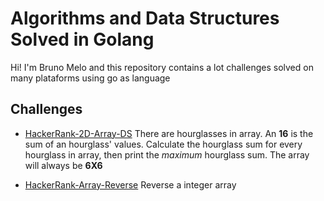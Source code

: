 #  Algorithms and Data Structures Solved in Golang

Hi! I'm Bruno Melo and this repository contains a lot challenges solved on many plataforms using go as language


## Challenges

- [HackerRank-2D-Array-DS](https://github.com/BrunoBMelo/algorithms-with-golang/tree/main/2D-Array-DS) There are hourglasses in array. An **16** is the sum of an hourglass' values. Calculate the hourglass sum for every hourglass in array, then print the _maximum_ hourglass sum. The array will always be **6X6**

- [HackerRank-Array-Reverse](https://github.com/BrunoBMelo/algorithms-with-golang/tree/main/Array-DS-Reverse) Reverse a integer array
